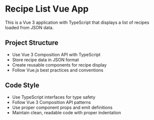 <!-- Use this file to provide workspace-specific custom instructions to Copilot. For more details, visit https://code.visualstudio.com/docs/copilot/copilot-customization#_use-a-githubcopilotinstructionsmd-file -->

# Recipe List Vue App

This is a Vue 3 application with TypeScript that displays a list of recipes loaded from JSON data.

## Project Structure
- Use Vue 3 Composition API with TypeScript
- Store recipe data in JSON format
- Create reusable components for recipe display
- Follow Vue.js best practices and conventions

## Code Style
- Use TypeScript interfaces for type safety
- Follow Vue 3 Composition API patterns
- Use proper component props and emit definitions
- Maintain clean, readable code with proper indentation
